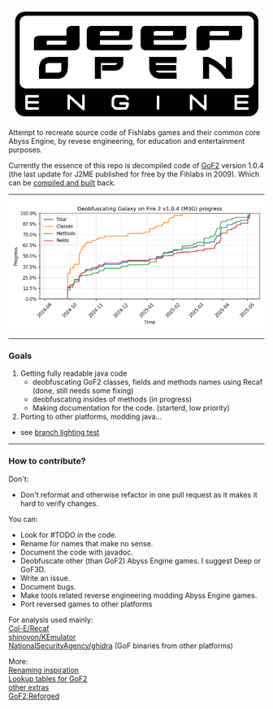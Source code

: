 <p align="center">
  <img src="/extras/DeepOpen.png" />
</p>

Attempt to recreate source code of Fishlabs games and their common core Abyss Engine, by revese engineering, for education and entertainment purposes.

Currently the essence of this repo is decompiled code of [GoF2](/code/GoF2_jsr/) version 1.0.4 (the last update for J2ME published for free by the Fihlabs in 2009). Which can be [compiled and built](./code/build/) back. 
___
<p align="center">
  <img src="/extras/logger/progress_chart.png" />
</p>

___
### Goals
1. Getting fully readable java code
    * deobfuscating GoF2 classes, fields and methods names using Recaf (done, still needs some fixing)
    * deobfuscating insides of methods (in progress)
    * Making documentation for the code. (starterd, low priority)
2. Porting to other platforms, modding java...
  * see [branch lighting test](https://github.com/BaalNetbek/DeepOpen/tree/lighting-test)
___

### How to contribute?
Don't:
* Don't reformat and otherwise refactor in one pull request as it makes it hard to verify changes.

You can:
* Look for #TODO in the code.
* Rename for names that make no sense.
* Document the code with javadoc.
* Deobfuscate other (than GoF2) Abyss Engine games. I suggest Deep or GoF3D.
* Write an issue.
* Document bugs.
* Make tools related reverse engineering modding Abyss Engine games.
* Port reversed games to other platforms


For analysis used mainly:\
 [Col-E/Recaf](https://github.com/Col-E/Recaf)\
 [shinovon/KEmulator](https://github.com/shinovon/KEmulator)\
 [NationalSecurityAgency/ghidra](https://github.com/NationalSecurityAgency/ghidra) (GoF binaries from other platforms)

More: \
 [Renaming inspiration](/extras/gof2-1.0.1-ios-symbols/simple-mapping)\
 [Lookup tables for GoF2](https://docs.google.com/spreadsheets/u/1/d/e/2PACX-1vRjJFtnrG9-7vdqHtHtPCu0Tg7C-1A89lxo434_7fgEguS9I6O1u3wcRmoWnHEhgUP2Mbd9EMIzAPJA/pubhtml#)\
 [other extras](/extras/)\
 [GoF2:Reforged](https://drive.google.com/drive/folders/198TUt7ERvaK7kdShcHvn_otm48rbBnKV)
